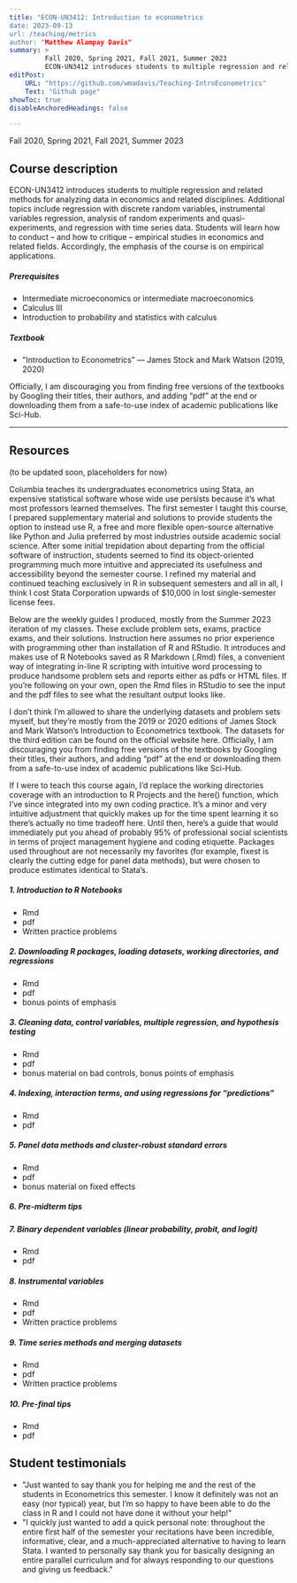 ```yaml
---
title: "ECON-UN3412: Introduction to econometrics
date: 2023-09-13
url: /teaching/metrics
author: "Matthew Alampay Davis"
summary: >
         Fall 2020, Spring 2021, Fall 2021, Summer 2023
         ECON-UN3412 introduces students to multiple regression and related methods for analyzing data in economics and related disciplines. Additional topics include regression with discrete random variables, instrumental variables regression, analysis of random experiments and quasi-experiments, and regression with time series data. Students will learn how to conduct and how to critique empirical studies in economics and related fields.
editPost:
    URL: "https://github.com/wmadavis/Teaching-IntroEconometrics"
    Text: "Github page"
showToc: true
disableAnchoredHeadings: false

---
```


Fall 2020, Spring 2021, Fall 2021, Summer 2023

## Course description

ECON-UN3412 introduces students to multiple regression and related methods for analyzing data in economics and related disciplines. Additional topics include regression with discrete random variables, instrumental variables regression, analysis of random experiments and quasi-experiments, and regression with time series data. Students will learn how to conduct – and how to critique – empirical studies in economics and related fields. Accordingly, the emphasis of the course is on empirical applications.

##### Prerequisites

+ Intermediate microeconomics or intermediate macroeconomics
+ Calculus III
+ Introduction to probability and statistics with calculus

##### Textbook

+ "Introduction to Econometrics” — James Stock and Mark Watson (2019, 2020)

Officially, I am discouraging you from finding free versions of the textbooks by Googling their titles, their authors, and adding “pdf” at the end or downloading them from a safe-to-use index of academic publications like Sci-Hub.

---

## Resources

(to be updated soon, placeholders for now)

Columbia teaches its undergraduates econometrics using Stata, an expensive statistical software whose wide use persists because it’s what most professors learned themselves. The first semester I taught this course, I prepared supplementary material and solutions to provide students the option to instead use R, a free and more flexible open-source alternative like Python and Julia preferred by most industries outside academic social science. After some initial trepidation about departing from the official software of instruction, students seemed to find its object-oriented programming much more intuitive and appreciated its usefulness and accessibility beyond the semester course. I refined my material and continued teaching exclusively in R in subsequent semesters and all in all, I think I cost Stata Corporation upwards of $10,000 in lost single-semester license fees.

Below are the weekly guides I produced, mostly from the Summer 2023 iteration of my classes. These exclude problem sets, exams, practice exams, and their solutions. Instruction here assumes no prior experience with programming other than installation of R and RStudio. It introduces and makes use of R Notebooks saved as R Markdown (.Rmd) files, a convenient way of integrating in-line R scripting with intuitive word processing to produce handsome problem sets and reports either as pdfs or HTML files. If you’re following on your own, open the Rmd files in RStudio to see the input and the pdf files to see what the resultant output looks like.

I don’t think I’m allowed to share the underlying datasets and problem sets myself, but they’re mostly from the 2019 or 2020 editions of James Stock and Mark Watson’s Introduction to Econometrics textbook. The datasets for the third edition can be found on the official website here. Officially, I am discouraging you from finding free versions of the textbooks by Googling their titles, their authors, and adding “pdf” at the end or downloading them from a safe-to-use index of academic publications like Sci-Hub.

If I were to teach this course again, I’d replace the working directories coverage with an introduction to R Projects and the here() function, which I’ve since integrated into my own coding practice. It’s a minor and very intuitive adjustment that quickly makes up for the time spent learning it so there’s actually no time tradeoff here. Until then, here’s a guide that would immediately put you ahead of probably 95% of professional social scientists in terms of project management hygiene and coding etiquette. Packages used throughout are not necessarily my favorites (for example, fixest is clearly the cutting edge for panel data methods), but were chosen to produce estimates identical to Stata’s.

##### 1. Introduction to R Notebooks

+ Rmd
+ pdf
+ Written practice problems

##### 2. Downloading R packages, loading datasets, working directories, and regressions

+ Rmd
+ pdf
+ bonus points of emphasis

##### 3. Cleaning data, control variables, multiple regression, and hypothesis testing

+ Rmd
+ pdf
+ bonus material on bad controls, bonus points of emphasis

##### 4. Indexing, interaction terms, and using regressions for “predictions”

+ Rmd
+ pdf

##### 5. Panel data methods and cluster-robust standard errors

+ Rmd
+ pdf
+ bonus material on fixed effects

##### 6. Pre-midterm tips

##### 7. Binary dependent variables (linear probability, probit, and logit)

+ Rmd
+ pdf

##### 8. Instrumental variables

+ Rmd
+ pdf
+ Written practice problems

##### 9. Time series methods and merging datasets

+ Rmd
+ pdf
+ Written practice problems

##### 10. Pre-final tips


+ Rmd
+ pdf

## Student testimonials

+ "Just wanted to say thank you for helping me and the rest of the students in Econometrics this semester. I know it definitely was not an easy (nor typical) year, but I’m so happy to have been able to do the class in R and I could not have done it without your help!"
+ "I quickly just wanted to add a quick personal note: throughout the entire first half of the semester your recitations have been incredible, informative, clear, and a much-appreciated alternative to having to learn Stata. I wanted to personally say thank you for basically designing an entire parallel curriculum and for always responding to our questions and giving us feedback."